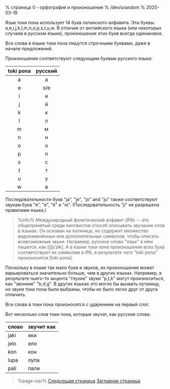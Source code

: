 % страница 0 - орфография и произношение
% /dev/urandom
% 2020-03-19

Язык токи пона использует 14 букв латинского алфавита. Эти буквы:
a,e,i,j,k,l,m,n,o,p,s,t,u,w. В отличие от английского языка (или некоторых
случаев в русском языке), произношение этих букв всегда одинаковое.

Все слова в языке токи пона пишутся строчными буквами, даже в начале
предложений.

Произношения соответствуют следующим буквам русского языка:

| toki pona | русский |
|:---------:|:-------:|
| a | а |
| e | э/е |
| i | и |
| j | й |
| k | к |
| l | л |
| m | м |
| n | н |
| o | о |
| p | п |
| s | с |
| t | т |
| u | у |
| w | в |

Последовательности букв "ja", "je", "jo" and "ju" также соответствуют звукам
букв "я", "е", "ё" и "ю". (Последовательность "ji" не разрешена правилами
языка.)

> %info%
> Международный фонетический алфавит (IPA) -- это общепринятый среди лингвистов
> способ описывать звучание слов в языках. Он основан на латинице, но содержит
> множество видоизменённых или дополнительных символов, чтобы описать
> всевозможные звуки. Например, русское слово "язык" в нём пишется, как
> [(j)ɪˈzɨk]. А в языке токи пона произношения всех букв соответствуют их
> символам в IPA, в результате чего "toki pona" произносится [toki pona].

Поскольку в языке так мало букв и звуков, их произношение может варьироваться
значительно больше, чем в других языках. Например, в результате чьего-то акцента
"глухие" звуки "p,t,k" могут произноситься, как "звонкие" "b,d,g". В других
языках это могло бы вызвать путаницу, но звуки токи пона были выбраны, чтобы их
было легко друг от друга отличить.

Все слова в токи пона произносятся с ударением на первый слог.

Вот несколько слов токи пона, которые звучат, как русские слова:

| слово     | звучит как        |
|-----------|-------------------|
| jaki      | яки               |
| jelo      | ело               |
| kon       | кон               |
| lupa      | лупа              |
| pali      | пали              |

> %page-nav%
> [Следующая страница](ru/1)
> [Заглавная страница](ru)
